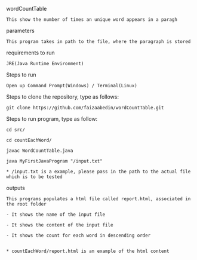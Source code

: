  wordCountTable

	This show the number of times an unique word appears in a paragh


parameters

	This program takes in path to the file, where the paragraph is stored


requirements to run

	JRE(Java Runtime Environment)


Steps to run 

	Open up Command Prompt(Windows) / Terminal(Linux)


Steps to clone the repository, type as follows:

	git clone https://github.com/faizaabedin/wordCountTable.git


Steps to run program, type as follow: 

	cd src/

	cd countEachWord/

	javac WordCountTable.java

	java MyFirstJavaProgram "/input.txt"

	* /input.txt is a example, please pass in the path to the actual file which is to be tested


outputs 

	This programs populates a html file called report.html, associated in the root folder

	- It shows the name of the input file

	- It shows the content of the input file

	- It shows the count for each word in descending order 


	* countEachWord/report.html is an example of the html content


